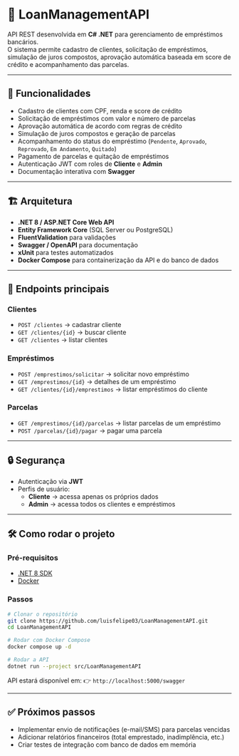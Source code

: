 # 🏦 LoanManagementAPI

API REST desenvolvida em **C# .NET** para gerenciamento de empréstimos bancários.  
O sistema permite cadastro de clientes, solicitação de empréstimos, simulação de juros compostos, aprovação automática baseada em score de crédito e acompanhamento das parcelas.

---

## 🚀 Funcionalidades

- Cadastro de clientes com CPF, renda e score de crédito  
- Solicitação de empréstimos com valor e número de parcelas  
- Aprovação automática de acordo com regras de crédito  
- Simulação de juros compostos e geração de parcelas  
- Acompanhamento do status do empréstimo (`Pendente`, `Aprovado`, `Reprovado`, `Em Andamento`, `Quitado`)  
- Pagamento de parcelas e quitação de empréstimos  
- Autenticação JWT com roles de **Cliente** e **Admin**  
- Documentação interativa com **Swagger**  

---

## 🏗️ Arquitetura

- **.NET 8 / ASP.NET Core Web API**  
- **Entity Framework Core** (SQL Server ou PostgreSQL)  
- **FluentValidation** para validações  
- **Swagger / OpenAPI** para documentação  
- **xUnit** para testes automatizados  
- **Docker Compose** para containerização da API e do banco de dados  

---

## 📡 Endpoints principais

### Clientes
- `POST /clientes` → cadastrar cliente  
- `GET /clientes/{id}` → buscar cliente  
- `GET /clientes` → listar clientes  

### Empréstimos
- `POST /emprestimos/solicitar` → solicitar novo empréstimo  
- `GET /emprestimos/{id}` → detalhes de um empréstimo  
- `GET /clientes/{id}/emprestimos` → listar empréstimos do cliente  

### Parcelas
- `GET /emprestimos/{id}/parcelas` → listar parcelas de um empréstimo  
- `POST /parcelas/{id}/pagar` → pagar uma parcela  

---

## 🔒 Segurança

- Autenticação via **JWT**  
- Perfis de usuário:
  - **Cliente** → acessa apenas os próprios dados  
  - **Admin** → acessa todos os clientes e empréstimos  

---

## 🛠️ Como rodar o projeto

### Pré-requisitos
- [.NET 8 SDK](https://dotnet.microsoft.com/download)  
- [Docker](https://www.docker.com/)  

### Passos
```bash
# Clonar o repositório
git clone https://github.com/luisfelipe03/LoanManagementAPI.git
cd LoanManagementAPI

# Rodar com Docker Compose
docker compose up -d

# Rodar a API
dotnet run --project src/LoanManagementAPI
```

API estará disponível em:
👉 `http://localhost:5000/swagger`

---

## ✅ Próximos passos

* Implementar envio de notificações (e-mail/SMS) para parcelas vencidas
* Adicionar relatórios financeiros (total emprestado, inadimplência, etc.)
* Criar testes de integração com banco de dados em memória
